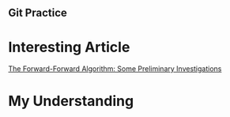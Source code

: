 ## Git Practice

# Interesting Article

[The Forward-Forward Algorithm: Some Preliminary Investigations](https://www.cs.toronto.edu/~hinton/FFA13.pdf)

# My Understanding

